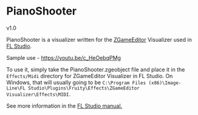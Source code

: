 # PianoShooter
v1.0

PianoShooter is a visualizer written for the [ZGameEditor](https://github.com/VilleKrumlinde/zgameeditor " ZGameEditor") Visualizer used in [FL Studio](http://image-line.com "FL Studio").

Sample use - https://youtu.be/c_HeOebqPMg

To use it, simply take the PianoShooter.zgeobject file and place it in the `Effects/Midi` directory for ZGameEditor Visualizer in FL Studio.  On Windows, that will usually going to be `C:\Program Files (x86)\Image-Line\FL Studio\Plugins\Fruity\Effects\ZGameEditor Visualizer\Effects\MIDI`.

See more information in the  [FL Studio manual.](https://www.image-line.com/fl-studio-learning/fl-studio-online-manual/html/plugins/ZGameEditor%20Visualizer.htm#ZGE_addfx "FL Studio manual.")

